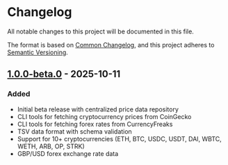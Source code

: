 # Changelog

All notable changes to this project will be documented in this file.

The format is based on [Common Changelog](https://common-changelog.org/), and this project adheres to
[Semantic Versioning](https://semver.org/spec/v2.0.0.html).

[1.0.0-beta.0]: https://github.com/sablier-labs/price-data/releases/tag/v1.0.0-beta.0

## [1.0.0-beta.0] - 2025-10-11

### Added

- Initial beta release with centralized price data repository
- CLI tools for fetching cryptocurrency prices from CoinGecko
- CLI tools for fetching forex rates from CurrencyFreaks
- TSV data format with schema validation
- Support for 10+ cryptocurrencies (ETH, BTC, USDC, USDT, DAI, WBTC, WETH, ARB, OP, STRK)
- GBP/USD forex exchange rate data
